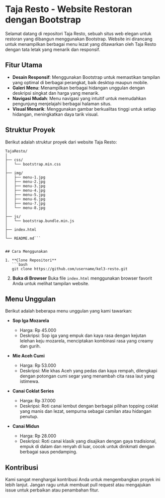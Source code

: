 # Taja Resto - Website Restoran dengan Bootstrap

Selamat datang di repositori Taja Resto, sebuah situs web elegan untuk restoran yang dibangun menggunakan Bootstrap. Website ini dirancang untuk menampilkan berbagai menu lezat yang ditawarkan oleh Taja Resto dengan tata letak yang menarik dan responsif.

## Fitur Utama

- **Desain Responsif**: Menggunakan Bootstrap untuk memastikan tampilan yang optimal di berbagai perangkat, baik desktop maupun mobile.
- **Galeri Menu**: Menampilkan berbagai hidangan unggulan dengan deskripsi singkat dan harga yang menarik.
- **Navigasi Mudah**: Menu navigasi yang intuitif untuk memudahkan pengunjung menjelajahi berbagai halaman situs.
- **Visual Menarik**: Menggunakan gambar berkualitas tinggi untuk setiap hidangan, meningkatkan daya tarik visual.

## Struktur Proyek

Berikut adalah struktur proyek dari website Taja Resto:

```
TajaResto/
│
├── css/
│   └── bootstrap.min.css
│
├── img/
│   ├── menu-1.jpg
│   ├── menu-2.jpg
│   ├── menu-3.jpg
│   ├── menu-4.jpg
│   ├── menu-5.jpg
│   ├── menu-6.jpg
│   ├── menu-7.jpg
│   └── menu-8.jpg
│
├── js/
│   └── bootstrap.bundle.min.js
│
├── index.html
│
└── README.md```


## Cara Menggunakan

1. **Clone Repositori**
   ```bash
   git clone https://github.com/username/kel3-resto.git
   ```
2. **Buka di Browser**
   Buka file `index.html` menggunakan browser favorit Anda untuk melihat tampilan website.

## Menu Unggulan

Berikut adalah beberapa menu unggulan yang kami tawarkan:

- **Sop Iga Mozarela**
  - Harga: Rp 45.000
  - Deskripsi: Sop iga yang empuk dan kaya rasa dengan kejutan lelehan keju mozarela, menciptakan kombinasi rasa yang creamy dan gurih.

- **Mie Aceh Cumi**
  - Harga: Rp 53.000
  - Deskripsi: Mie khas Aceh yang pedas dan kaya rempah, dilengkapi dengan potongan cumi segar yang menambah cita rasa laut yang istimewa.

- **Canai Coklat Series**
  - Harga: Rp 37.000
  - Deskripsi: Roti canai lembut dengan berbagai pilihan topping coklat yang manis dan lezat, sempurna sebagai camilan atau hidangan penutup.

- **Canai Midun**
  - Harga: Rp 28.000
  - Deskripsi: Roti canai klasik yang disajikan dengan gaya tradisional, empuk di dalam dan renyah di luar, cocok untuk dinikmati dengan berbagai saus pendamping.

## Kontribusi

Kami sangat menghargai kontribusi Anda untuk mengembangkan proyek ini lebih lanjut. Jangan ragu untuk membuat pull request atau mengajukan issue untuk perbaikan atau penambahan fitur.
